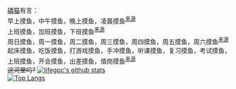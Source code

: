 [磷猫](https://zh.wikipedia.org/wiki/User:WhitePhosphorus)有言：  
早上摸鱼，中午摸鱼，晚上摸鱼，凌晨摸鱼<sup>[来源](https://t.me/wikipedia_zh_game/736361)</sup>  
上班摸鱼，加班摸鱼，下班摸鱼<sup>[来源](https://t.me/wikipedia_zh_game/736363)</sup>  
周日摸鱼，周一摸鱼，周二摸鱼，周三摸鱼，周四摸鱼，周五摸鱼，周六摸鱼<sup>[来源](https://t.me/wikipedia_zh_game/736365)</sup>  
起床摸鱼，吃饭摸鱼，打游戏摸鱼，手冲摸鱼，听课摸鱼，复习摸鱼，考试摸鱼，上班摸鱼，开会摸鱼，出差摸鱼，值岗摸鱼<sup>[来源](https://t.me/wikipedia_zh_game/736369)</sup>  
~~这河里吗?~~
[![lifegpc's github stats](https://github-readme-stats.vercel.app/api?username=FeiBam&show_icons=true&hide_title=false&count_private=true)](https://github.com/anuraghazra/github-readme-stats)  
[![Top Langs](https://github-readme-stats.vercel.app/api/top-langs/?username=FeiBam&layout=compact&exclude_repo=lifegpc.github.io&langs_count=10)](https://github.com/anuraghazra/github-readme-stats) 
